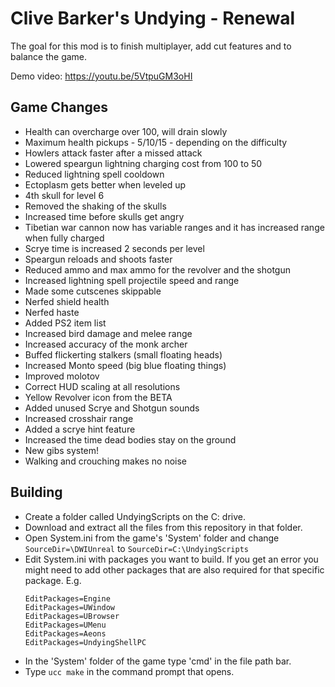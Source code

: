 # Clive Barker's Undying - Renewal
The goal for this mod is to finish multiplayer, add cut features and to balance the game.

Demo video: <https://youtu.be/5VtpuGM3oHI>

## Game Changes
  - Health can overcharge over 100, will drain slowly
  - Maximum health pickups - 5/10/15 - depending on the difficulty
  - Howlers attack faster after a missed attack
  - Lowered speargun lightning charging cost from 100 to 50
  - Reduced lightning spell cooldown
  - Ectoplasm gets better when leveled up
  - 4th skull for level 6
  - Removed the shaking of the skulls
  - Increased time before skulls get angry
  - Tibetian war cannon now has variable ranges and it has increased range when fully charged
  - Scrye time is increased 2 seconds per level
  - Speargun reloads and shoots faster
  - Reduced ammo and max ammo for the revolver and the shotgun
  - Increased lightning spell projectile speed and range
  - Made some cutscenes skippable
  - Nerfed shield health
  - Nerfed haste
  - Added PS2 item list
  - Increased bird damage and melee range
  - Increased accuracy of the monk archer
  - Buffed flickerting stalkers (small floating heads)
  - Increased Monto speed (big blue floating things)
  - Improved molotov
  - Correct HUD scaling at all resolutions
  - Yellow Revolver icon from the BETA
  - Added unused Scrye and Shotgun sounds
  - Increased crosshair range
  - Added a scrye hint feature
  - Increased the time dead bodies stay on the ground
  - New gibs system!
  - Walking and crouching makes no noise

## Building
  - Create a folder called UndyingScripts on the C: drive.
  - Download and extract all the files from this repository in that folder.
  - Open System.ini from the game's 'System' folder and change `SourceDir=\DWIUnreal` to `SourceDir=C:\UndyingScripts`
  - Edit System.ini with packages you want to build. If you get an error you might need to add other packages that are also required for that specific package. E.g.
    ```
    EditPackages=Engine
    EditPackages=UWindow
    EditPackages=UBrowser
    EditPackages=UMenu
    EditPackages=Aeons
    EditPackages=UndyingShellPC
    ```
  - In the 'System' folder of the game type 'cmd' in the file path bar.
  - Type `ucc make` in the command prompt that opens.
